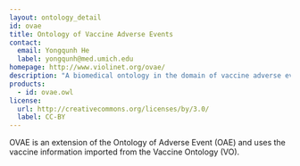```yaml
---
layout: ontology_detail
id: ovae
title: Ontology of Vaccine Adverse Events
contact:
  email: Yongqunh He
  label: yongqunh@med.umich.edu
homepage: http://www.violinet.org/ovae/
description: "A biomedical ontology in the domain of vaccine adverse events."
products:
  - id: ovae.owl
license:
  url: http://creativecommons.org/licenses/by/3.0/
  label: CC-BY
---
```


OVAE is an extension of the Ontology of Adverse Event (OAE) and uses the vaccine information imported from the Vaccine Ontology (VO). 
